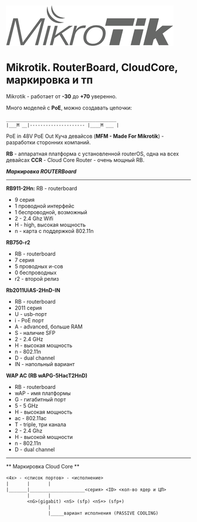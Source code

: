 ![Linux](../../img/Mik.png)

# Mikrotik. RouterBoard, CloudCore, маркировка и тп

Mikrotik - работает от **-30** до **+70** уверенно.  

Много моделей с **PoE**, можно создавать цепочки:
```
__________________________________________
|___M __|--------------------- |____M ___ |
```
PoE in 48V PoE Out
Куча девайсов (**MFM - Made For Mikrotik**) - разработки сторонних компаний.

**RB** - аппаратная платформа с установленной routerOS, одна на всех девайсах
**CCR** - Cloud Core Router - очень мощный RB.

_**Маркировка ROUTERBoard**_
***********************************************************************************
**RB911-2Hn:**
RB - routerboard
  * 9 серия
  * 1 проводной интерфейс
  * 1 беспроводной, возможный
  * 2 - 2.4 Ghz Wifi
  * H - high, высокая мощность
  * n - карта с поддержкой 802.11n

**RB750-r2**
  * RB - routerboard
  * 7 серия
  * 5 проводных и-сов
  * 0 беспроводных
  * r2 - второй релиз

**Rb2011UiAS-2HnD-IN**
  * RB - routerboard
  * 2011 серия
  * U - usb-порт
  * i - PoE порт
  * A - advanced, больше RAM
  * S - наличие SFP
  * 2 - 2.4 GHz
  * H - высокая мощность
  * n - 802.11n
  * D - dual channel
  * IN - напольный вариант

**WAP AC (RB wAPG-5HacT2HnD)**
  * RB - routerboard
  * wAP - имя платформы
  * G - гигабитный порт
  * 5 - 5 GHz
  * H - высокая мощность
  * ac - 802.11ac
  * T - triple, три канала
  * 2 - 2.4 Ghz
  * H - высокой мощности
  * n - 802.11n
  * D - dual channel

***********************************************************************************

** Маркировка Cloud Core **
```
<4x> - <список портов> - <исполнение>
|       |       |
|_______|_____________________<серия> <ID> <кол-во ядер и ЦП>
        |       | 
        <nG>(gigabit) <nS> (sfp) <nS+> (sfp+)
                |
                |_____вариант исполнения (PASSIVE COOLING) 
```
